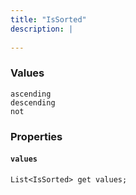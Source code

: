 ```yaml
---
title: "IsSorted"
description: |
  
---
```



### Values

<dl>
  <dt><code>ascending</code></dt>
  <dd>
  

  </dd>
  <dt><code>descending</code></dt>
  <dd>
  

  </dd>
  <dt><code>not</code></dt>
  <dd>
  

  </dd>
</dl>

### Properties
#### `values`
<code>List\<IsSorted> get values;</code>


